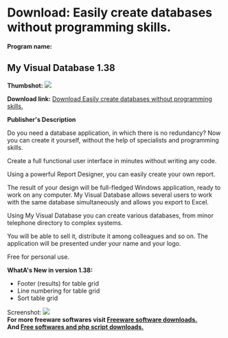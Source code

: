 # Download: Easily create databases without programming skills.

**Program name:**

## My Visual Database 1.38

  
**Thumbshot:** ![](http://www.freewarefiles.com/screenshot/myvisdatabase_md.jpg)   
  
**Download link:** [Download Easily create databases without programming skills.](http://freesoftwares.boysofts.com/My-Visual-Database_program_93554.html)  
  


**Publisher's Description**  
  


Do you need a database application, in which there is no redundancy? Now you can create it yourself, without the help of specialists and programming skills. 

Create a full functional user interface in minutes without writing any code.

Using a powerful Report Designer, you can easily create your own report. 

The result of your design will be full-fledged Windows application, ready to work on any computer. My Visual Database allows several users to work with the same database simultaneously and allows you export to Excel.

Using My Visual Database you can create various databases, from minor telephone directory to complex systems.

You will be able to sell it, distribute it among colleagues and so on. The application will be presented under your name and your logo.

Free for personal use.

**WhatA's New in version 1.38:**

  * Footer (results) for table grid 
  * Line numbering for table grid 
  * Sort table grid 

  
  
Screenshot: ![](http://www.freewarefiles.com/screenshot/myvisdatabase.jpg)   
**For more freeware softwares visit [Freeware software downloads.](http://freesoftwares.boysofts.com/)**   
**And [Free softwares and php script downloads.](http://www.boysofts.com/)**
